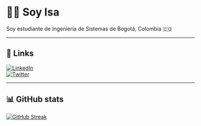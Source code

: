 # 👩‍💻 Soy Isa  
Soy estudiante de Ingeniería de Sistemas de Bogotá, Colombia 🇨🇴

---

## 🔗 Links

[![LinkedIn](https://img.shields.io/badge/linkedin-0A66C2?style=for-the-badge&logo=linkedin&logoColor=white)](https://www.linkedin.com/in/isa-hermosa-losada-a392a4220)  
[![Twitter](https://img.shields.io/badge/twitter-1DA1F2?style=for-the-badge&logo=twitter&logoColor=white)](https://x.com/hermosalosada?s=21)

---

## 📊 GitHub stats

[![GitHub Streak](https://github-readme-streak-stats.herokuapp.com?user=Isa21087)](https://git.io/streak-stats)



